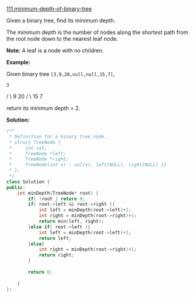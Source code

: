 [111.minimum-depth-of-binary-tree](https://leetcode.com/problems/minimum-depth-of-binary-tree/)  

Given a binary tree, find its minimum depth.

The minimum depth is the number of nodes along the shortest path from the root node down to the nearest leaf node.

**Note:** A leaf is a node with no children.

**Example:**

Given binary tree `[3,9,20,null,null,15,7]`,

    3
   / \\
  9  20
    /  \\
   15   7

return its minimum depth = 2.  



**Solution:**  

```cpp
/**
 * Definition for a binary tree node.
 * struct TreeNode {
 *     int val;
 *     TreeNode *left;
 *     TreeNode *right;
 *     TreeNode(int x) : val(x), left(NULL), right(NULL) {}
 * };
 */
class Solution {
public:
    int minDepth(TreeNode* root) {
        if( !root ) return 0;
        if( root->left && root->right ){
            int left = minDepth(root->left)+1;
            int right = minDepth(root->right)+1;
            return min(left, right);
        }else if( root->left ){
            int left = minDepth(root->left)+1;
            return left;
        }else{
            int right = minDepth(root->right)+1;
            return right;
        }
        
        return 0;
        
    }
};
```
      
